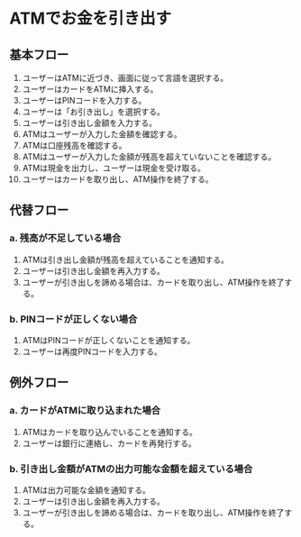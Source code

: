 # ATMでお金を引き出す

## 基本フロー
1. ユーザーはATMに近づき、画面に従って言語を選択する。
2. ユーザーはカードをATMに挿入する。
3. ユーザーはPINコードを入力する。
4. ユーザーは「お引き出し」を選択する。
5. ユーザーは引き出し金額を入力する。
6. ATMはユーザーが入力した金額を確認する。
7. ATMは口座残高を確認する。
8. ATMはユーザーが入力した金額が残高を超えていないことを確認する。
9. ATMは現金を出力し、ユーザーは現金を受け取る。
10. ユーザーはカードを取り出し、ATM操作を終了する。

## 代替フロー
### a. 残高が不足している場合
1. ATMは引き出し金額が残高を超えていることを通知する。
2. ユーザーは引き出し金額を再入力する。
3. ユーザーが引き出しを諦める場合は、カードを取り出し、ATM操作を終了する。

### b. PINコードが正しくない場合
1. ATMはPINコードが正しくないことを通知する。
2. ユーザーは再度PINコードを入力する。

## 例外フロー
### a. カードがATMに取り込まれた場合
1. ATMはカードを取り込んでいることを通知する。
2. ユーザーは銀行に連絡し、カードを再発行する。

### b. 引き出し金額がATMの出力可能な金額を超えている場合
1. ATMは出力可能な金額を通知する。
2. ユーザーは引き出し金額を再入力する。
3. ユーザーが引き出しを諦める場合は、カードを取り出し、ATM操作を終了する。
